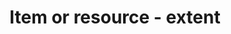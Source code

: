 ---
title: 'Item or resource - extent'
field: 'dcterms.extent'
slug: 'resource-description-extent'
description: 'The size or duration of the resource; Usually the total pages or other dimensions'
required: False
policy: 'Free value. Single value only.'
---